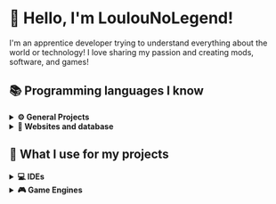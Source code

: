 # 👋 Hello, I'm LoulouNoLegend!
I'm an apprentice developer trying to understand everything about the world or technology! I love sharing my passion and creating mods, software, and games!

## 📚 Programming languages I know
<details>
    <summary><b>⚙️ General Projects</b></summary>
    
  - [![C++](https://img.shields.io/badge/C%2B%2B-4183c4?logo=c%2B%2B&logoColor=white)](https://cplusplus.com/)
  - [![Python](https://img.shields.io/badge/Python-14354C.svg?logo=python&logoColor=white)](https://www.python.org/downloads/)
  - ![GDScript](https://img.shields.io/badge/GDScript-%23458dc0?logo=godotengine&logoColor=white)
  
      *NOTE:* I do know some C#, but simply because I modified some projects made with it and because C++ is similar in some ways.
</details>

<details>
    <summary><b>📁 Websites and database</b></summary>
    
  - ![HTML](https://img.shields.io/badge/HTML-E34F26.svg?logo=html5&logoColor=white)
  - ![CSS](https://img.shields.io/badge/CSS-1572B6.svg?logo=css3&logoColor=white)
  - ![JavaScript](https://img.shields.io/badge/JavaScript-F7DF1E.svg?logo=javascript&logoColor=white)
  - ![SQL](https://img.shields.io/badge/SQL-%23f29111?logo=mysql&logoColor=white)
  - ![PHP](https://img.shields.io/badge/PHP-777BB4?logo=php&logoColor=white)
</details>

## 🔧️ What I use for my projects
<details>
  <summary><b>💻 IDEs</b></summary>

  - [![Visual Studio Community](https://img.shields.io/badge/Visual%20Studio%20Community%202022-a175d9?logo=visual%20studio)](https://visualstudio.microsoft.com/vs/community/)
  - [![Visual Studio Code](https://img.shields.io/badge/Visual%20Studio%20Code-0078d7.svg?logo=visual-studio-code&logoColor=white)](https://code.visualstudio.com/)
</details>

<details>
  <summary><b>🎮 Game Engines</b></summary>
  
  - ![Unreal Engine](https://img.shields.io/badge/Unreal%20Engine-%23000000?logo=unrealengine)
  - ![Godot Engine](https://img.shields.io/badge/Godot%20Engine-white?logo=godotengine)
</details>